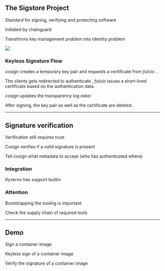 ## The Sigstore Project

Standard for signing, verifying and protecting software [](https://www.sigstore.dev/)

Initiated by chainguard [](https://www.chainguard.dev/)

Transforms key management problem into identity problem

![](170_supply_chain_security/cosign/keyless.drawio.svg) <!-- .element: style="float: right; width: 45%; margin-left: 1em; margin-right: -2em;" -->

### Keyless Signature Flow

*cosign* creates a temporary key pair <i class="fa fa-circle-1"></i> and requests a certificate from *fulcio* <i class="fa fa-circle-2"></i>.

The clients gets redirected to authenticate <i class="fa fa-circle-3"></i>, *fulcio* issues a short-lived certificate <i class="fa fa-circle-4"></i> based on the authentication data.

*cosign* updates the transparency log *rekor* <i class="fa fa-circle-5"></i>

After signing, the key pair as well as the certificate are deleted <i class="fa fa-circle-6"></i>.

---

## Signature verification

Verification still requires trust

Cosign verifies if a valid signature is present

Tell cosign what metadata to accept (who has authenticated where)

### Integration

Kyverno has support builtin

### Attention

Bootstrapping the tooling is important

Check the supply chain of required tools

---

## Demo

Sign a container image

Keyless sign of a container image

Verify the signature of a container image